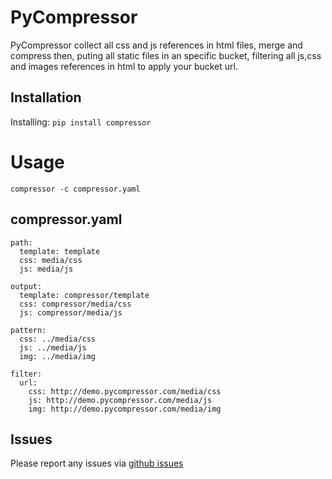 PyCompressor
======================

PyCompressor collect all css and js references in html files, merge and compress then, puting all static files in an specific bucket, filtering all js,css and images references in html to apply your bucket url.

Installation
-----------------

Installing: `pip install compressor`

Usage
=======

    compressor -c compressor.yaml

compressor.yaml
-----------------

    path:
      template: template
      css: media/css
      js: media/js

    output:
      template: compressor/template
      css: compressor/media/css
      js: compressor/media/js

    pattern:
      css: ../media/css
      js: ../media/js
      img: ../media/img

    filter:
      url: 
        css: http://demo.pycompressor.com/media/css
        js: http://demo.pycompressor.com/media/js
        img: http://demo.pycompressor.com/media/img

Issues
------

Please report any issues via [github issues](https://github.com/marcelnicolay/pycompressor/issues)